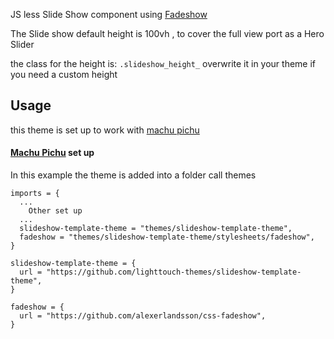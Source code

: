 JS less Slide Show component using [Fadeshow](https://github.com/alexerlandsson/css-fadeshow)

The Slide show default height is
100vh , to cover the full view port as a Hero Slider

the class for the height is:
``` .slideshow_height_ ```
overwrite it in your theme if you need a custom height


## Usage 
this theme is set up to work with [machu pichu](https://github.com/foundpatterns/machu-picchu)

#### [Machu Pichu](https://github.com/foundpatterns/machu-picchu) set up
In this example the theme is added into a folder call themes

```
imports = {
  ...
    Other set up
  ...
  slideshow-template-theme = "themes/slideshow-template-theme",
  fadeshow = "themes/slideshow-template-theme/stylesheets/fadeshow",
}

slideshow-template-theme = {
  url = "https://github.com/lighttouch-themes/slideshow-template-theme",
}

fadeshow = {
  url = "https://github.com/alexerlandsson/css-fadeshow",
}
```
